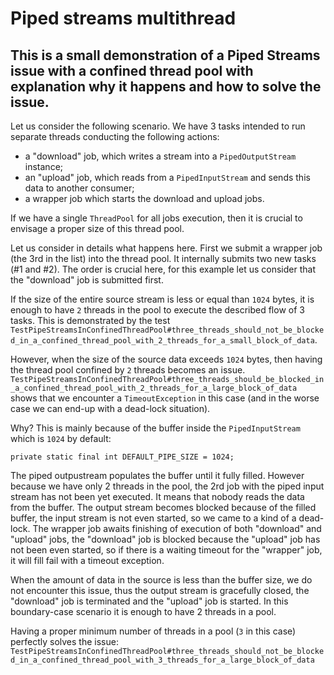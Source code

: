 # Piped streams multithread 
## This is a small demonstration of a Piped Streams issue with a confined thread pool with explanation why it happens and how to solve the issue.

Let us consider the following scenario. We have 3 tasks intended to run separate threads conducting the following actions:

+ a "download" job, which writes a stream into a `PipedOutputStream` instance;
+ an "upload" job, which reads from a `PipedInputStream` and sends this data to another consumer;
+ a wrapper job which starts the download and upload jobs.

If we have a single `ThreadPool` for all jobs execution, then it is crucial to envisage a proper size of this thread pool.

Let us consider in details what happens here. First we submit a wrapper job (the 3rd in the list) into the thread pool. It internally submits two new tasks (#1 and #2). The order is crucial here, for this example let us consider that the "download" job is submitted first.

If the size of the entire source stream is less or equal than `1024` bytes, it is enough to have `2` threads in the pool to execute the described flow of 3 tasks. 
This is demonstrated by the test `TestPipeStreamsInConfinedThreadPool#three_threads_should_not_be_blocked_in_a_confined_thread_pool_with_2_threads_for_a_small_block_of_data`.

However, when the size of the source data exceeds `1024` bytes, then having the thread pool confined by `2` threads becomes an issue. 
`TestPipeStreamsInConfinedThreadPool#three_threads_should_be_blocked_in_a_confined_thread_pool_with_2_threads_for_a_large_block_of_data` shows that we encounter a `TimeoutException` in this case (and in the worse case we can end-up with a dead-lock situation).

Why? This is mainly because of the buffer inside the `PipedInputStream` which is `1024` by default:
```
private static final int DEFAULT_PIPE_SIZE = 1024;
```

The piped outpustream populates the buffer until it fully filled. However because we have only 2 threads in the pool, the 2rd job with the piped input stream has not been yet executed. It means that nobody reads the data from the buffer. The output stream becomes blocked because of the filled buffer, the input stream is not even started, so we came to a kind of a dead-lock. The wrapper job awaits finishing of execution of both "download" and "upload" jobs, the "download" job is blocked because the "upload" job has not been even started, so if there is a waiting timeout for the "wrapper" job, it will fill fail with a timeout exception.

When the amount of data in the source is less than the buffer size, we do not encounter this issue, thus the output stream is gracefully closed, the "download" job is terminated and the "upload" job is started. In this boundary-case scenario it is enough to have 2 threads in a pool.

Having a proper minimum number of threads in a pool (`3` in this case) perfectly solves the issue: 
`TestPipeStreamsInConfinedThreadPool#three_threads_should_not_be_blocked_in_a_confined_thread_pool_with_3_threads_for_a_large_block_of_data`
